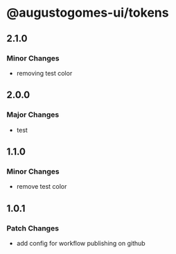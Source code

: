 # @augustogomes-ui/tokens

## 2.1.0

### Minor Changes

- removing test color

## 2.0.0

### Major Changes

- test

## 1.1.0

### Minor Changes

- remove test color

## 1.0.1

### Patch Changes

- add config for workflow publishing on github

